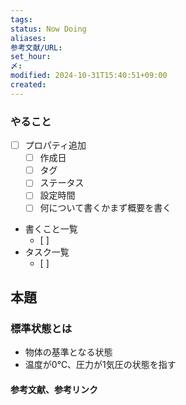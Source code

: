 ```yaml
---
tags: 
status: Now Doing
aliases: 
参考文献/URL: 
set_hour: 
〆: 
modified: 2024-10-31T15:40:51+09:00
created: 
---
```


### やること
- [ ] プロパティ追加
	- [ ] 作成日
	- [ ] タグ
	- [ ] ステータス
	- [ ] 設定時間
	- [ ] 何について書くかまず概要を書く
- 書くこと一覧
	- [ ] 
- タスク一覧
	- [ ] 
## 本題

### 標準状態とは
- 物体の基準となる状態
- 温度が0℃、圧力が1気圧の状態を指す

#### 参考文献、参考リンク